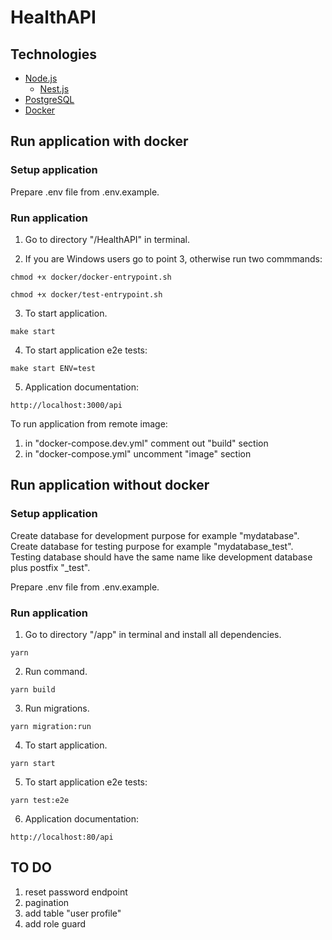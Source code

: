 # HealthAPI

## Technologies
* [Node.js](https://nodejs.org/en/)
  * [Nest.js](https://nestjs.com/)
* [PostgreSQL](https://www.postgresql.org//)
* [Docker](https://docs.docker.com/)

## Run application with docker
### Setup application

Prepare .env file from .env.example.

### Run application
1) Go to directory "/HealthAPI" in terminal.

2) If you are Windows users go to point 3, otherwise run two commmands:
```
chmod +x docker/docker-entrypoint.sh
```
```
chmod +x docker/test-entrypoint.sh
```

3) To start application.
```
make start
```

4) To start application e2e tests:
```
make start ENV=test
```

5) Application documentation:
```
http://localhost:3000/api
```

To run application from remote image:
 1) in "docker-compose.dev.yml" comment out "build" section
 2) in "docker-compose.yml" uncomment "image" section

## Run application without docker
### Setup application
Create database for development purpose for example "mydatabase".
Create database for testing purpose for example "mydatabase_test".
Testing database should have the same name like development database plus postfix "_test".

Prepare .env file from .env.example.

### Run application
1) Go to directory "/app" in terminal and install all dependencies.
```
yarn
```

2) Run command.
```
yarn build
```

3) Run migrations.
```
yarn migration:run
```

4) To start application.
```
yarn start
```

5) To start application e2e tests:
```
yarn test:e2e
```

6) Application documentation:
```
http://localhost:80/api
```


## TO DO
1) reset password endpoint
2) pagination
3) add table "user profile"
4) add role guard